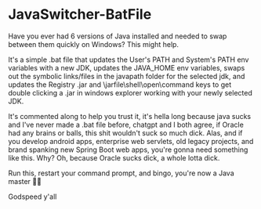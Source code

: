 # JavaSwitcher-BatFile
Have you ever had 6 versions of Java installed and needed to swap between them quickly on Windows? This might help.

It's a simple .bat file that updates the User's PATH and System's PATH env variables with a new JDK, updates the JAVA_HOME env variables, swaps out the symbolic links/files in the javapath folder for the selected jdk, and updates the Registry \.jar and \jarfile\shell\open\command keys to get double clicking a .jar in windows explorer working with your newly selected JDK. 

It's commented along to help you trust it, it's hella long because java sucks and I've never made a .bat file before, chatgpt and I both agree, if Oracle had any brains or balls, this shit wouldn't suck so much dick. Alas, and if you develop android apps, enterprise web servlets, old legacy projects, and brand spanking new Spring Boot web apps, you're gonna need something like this. Why? Oh, because Oracle sucks dick, a whole lotta dick.

Run this, restart your command prompt, and bingo, you're now a Java master 🧙‍♂️

Godspeed y'all
